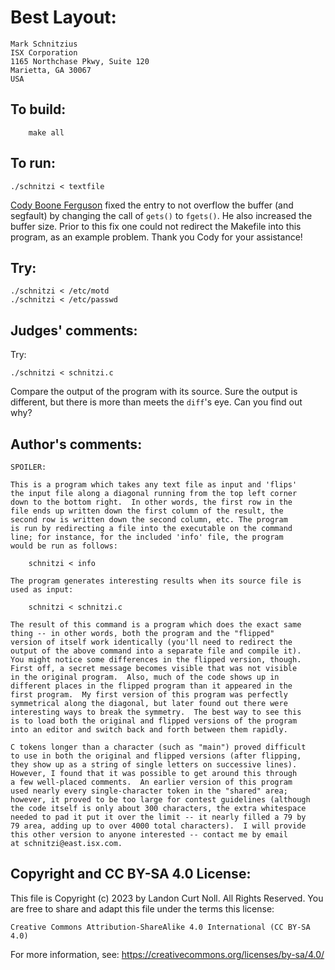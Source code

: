 # Best Layout:

	Mark Schnitzius
	ISX Corporation
	1165 Northchase Pkwy, Suite 120
	Marietta, GA 30067
	USA

## To build:

        make all

## To run:

	./schnitzi < textfile

[Cody Boone Ferguson](/winners.html#Cody_Boone_Ferguson) fixed the entry to not
overflow the buffer (and segfault) by changing the call of `gets()` to
`fgets()`. He also increased the buffer size. Prior to this fix one could not
redirect the Makefile into this program, as an example problem. Thank you Cody
for your assistance!


## Try:

	./schnitzi < /etc/motd
	./schnitzi < /etc/passwd



## Judges' comments:


Try:

	./schnitzi < schnitzi.c

Compare the output of the program with its source.  Sure the output
is different, but there is more than meets the `diff`'s eye.  Can you
find out why?

## Author's comments:

    SPOILER:

    This is a program which takes any text file as input and 'flips'
    the input file along a diagonal running from the top left corner
    down to the bottom right.  In other words, the first row in the
    file ends up written down the first column of the result, the
    second row is written down the second column, etc. The program
    is run by redirecting a file into the executable on the command
    line; for instance, for the included 'info' file, the program
    would be run as follows:
    
    	schnitzi < info
    
    The program generates interesting results when its source file is
    used as input:
    
    	schnitzi < schnitzi.c
    
    The result of this command is a program which does the exact same
    thing -- in other words, both the program and the "flipped"
    version of itself work identically (you'll need to redirect the
    output of the above command into a separate file and compile it).
    You might notice some differences in the flipped version, though.
    First off, a secret message becomes visible that was not visible
    in the original program.  Also, much of the code shows up in 
    different places in the flipped program than it appeared in the
    first program.  My first version of this program was perfectly 
    symmetrical along the diagonal, but later found out there were
    interesting ways to break the symmetry.  The best way to see this 
    is to load both the original and flipped versions of the program
    into an editor and switch back and forth between them rapidly.
    
    C tokens longer than a character (such as "main") proved difficult
    to use in both the original and flipped versions (after flipping,
    they show up as a string of single letters on successive lines).
    However, I found that it was possible to get around this through
    a few well-placed comments.  An earlier version of this program
    used nearly every single-character token in the "shared" area;
    however, it proved to be too large for contest guidelines (although
    the code itself is only about 300 characters, the extra whitespace
    needed to pad it put it over the limit -- it nearly filled a 79 by
    79 area, adding up to over 4000 total characters).  I will provide
    this other version to anyone interested -- contact me by email
    at schnitzi@east.isx.com.

## Copyright and CC BY-SA 4.0 License:

This file is Copyright (c) 2023 by Landon Curt Noll.  All Rights Reserved.
You are free to share and adapt this file under the terms this license:

    Creative Commons Attribution-ShareAlike 4.0 International (CC BY-SA 4.0)

For more information, see: https://creativecommons.org/licenses/by-sa/4.0/
